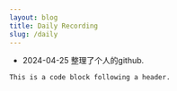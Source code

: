 ```yaml
---
layout: blog
title: Daily Recording
slug: /daily
---
```


- 2024-04-25 整理了个人的github.


```
This is a code block following a header.
```